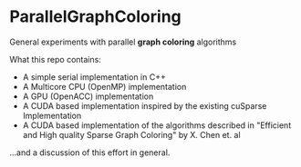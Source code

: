 # ParallelGraphColoring
General experiments with parallel **graph coloring** algorithms

What this repo contains:

* A simple serial implementation in C++
* A Multicore CPU (OpenMP) implementation 
* A GPU (OpenACC) implementation
* A CUDA based implementation inspired by the existing cuSparse Implementation
* A CUDA based implementation of the algorithms described in "Efficient and High quality Sparse Graph Coloring" by X. Chen et. al

...and a discussion of this effort in general.
